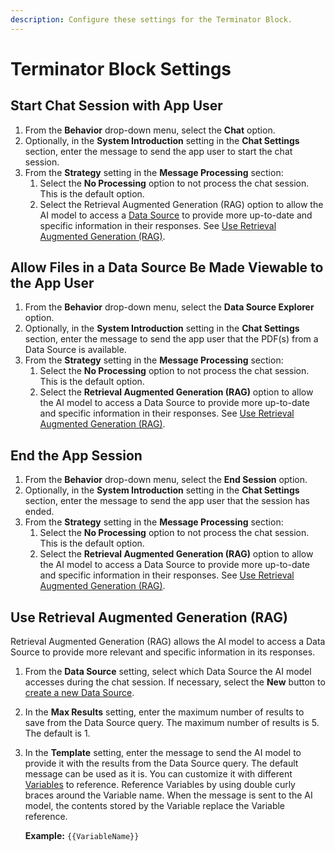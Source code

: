 ```yaml
---
description: Configure these settings for the Terminator Block.
---
```


# Terminator Block Settings

## Start Chat Session with App User

1. From the **Behavior** drop-down menu, select the **Chat** option.
2. Optionally, in the **System Introduction** setting in the **Chat Settings** section, enter the message to send the app user to start the chat session.
3. From the **Strategy** setting in the **Message Processing** section:
   1. Select the **No Processing** option to not process the chat session. This is the default option.
   2. Select the Retrieval Augmented Generation (RAG) option to allow the AI model to access a [Data Source](../../data-sources/what-is-a-data-source.md) to provide more up-to-date and specific information in their responses. See [Use Retrieval Augmented Generation (RAG)](terminator-block-settings.md#use-retrieval-augmented-generation-rag).

## Allow Files in a Data Source Be Made Viewable to the App User

1. From the **Behavior** drop-down menu, select the **Data Source Explorer** option.
2. Optionally, in the **System Introduction** setting in the **Chat Settings** section, enter the message to send the app user that the PDF(s) from a Data Source is available.
3. From the **Strategy** setting in the **Message Processing** section:
   1. Select the **No Processing** option to not process the chat session. This is the default option.
   2. Select the **Retrieval Augmented Generation (RAG)** option to allow the AI model to access a Data Source to provide more up-to-date and specific information in their responses. See [Use Retrieval Augmented Generation (RAG)](terminator-block-settings.md#use-retrieval-augmented-generation-rag).

## End the App Session

1. From the **Behavior** drop-down menu, select the **End Session** option.
2. Optionally, in the **System Introduction** setting in the **Chat Settings** section, enter the message to send the app user that the session has ended.
3. From the **Strategy** setting in the **Message Processing** section:
   1. Select the **No Processing** option to not process the chat session. This is the default option.
   2. Select the **Retrieval Augmented Generation (RAG)** option to allow the AI model to access a Data Source to provide more up-to-date and specific information in their responses. See [Use Retrieval Augmented Generation (RAG)](terminator-block-settings.md#use-retrieval-augmented-generation-rag).

## Use Retrieval Augmented Generation (RAG)

Retrieval Augmented Generation (RAG) allows the AI model to access a Data Source to provide more relevant and specific information in its responses.

1. From the **Data Source** setting, select which Data Source the AI model accesses during the chat session. If necessary, select the **New** button to [create a new Data Source](../../data-sources/create-a-data-source.md).
2. In the **Max Results** setting, enter the maximum number of results to save from the Data Source query. The maximum number of results is 5. The default is 1.
3.  In the **Template** setting, enter the message to send the AI model to provide it with the results from the Data Source query. The default message can be used as it is. You can customize it with different [Variables](../../user-inputs-and-variables/what-is-a-variable.md) to reference. Reference Variables by using double curly braces around the Variable name. When the message is sent to the AI model, the contents stored by the Variable replace the Variable reference.

    **Example:** `{{VariableName}}`
